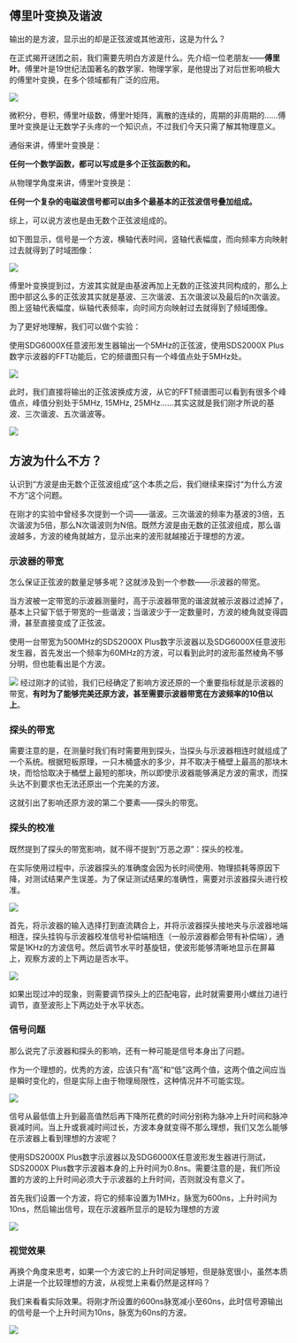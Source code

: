 
## 傅里叶变换及谐波

输出的是方波，显示出的却是正弦波或其他波形，这是为什么？

在正式揭开谜团之前，我们需要先明白方波是什么。先介绍一位老朋友——**傅里叶**。傅里叶是19世纪法国著名的数学家、物理学家，是他提出了对后世影响极大的傅里叶变换，在多个领域都有广泛的应用。

![](https://raw.githubusercontent.com/LeroyK111/pictureBed/master/20250218235939.png)

微积分，卷积，傅里叶级数，傅里叶矩阵，离散的连续的，周期的非周期的……傅里叶变换是让无数学子头疼的一个知识点，不过我们今天只需了解其物理意义。

通俗来讲，傅里叶变换是：

**任何一个数学函数，都可以写成是多个正弦函数的和。**

从物理学角度来讲，傅里叶变换是：

**任何一个复杂的电磁波信号都可以由多个最基本的正弦波信号叠加组成。**

综上，可以说方波也是由无数个正弦波组成的。

  

如下图显示，信号是一个方波，横轴代表时间，竖轴代表幅度，而向频率方向映射过去就得到了时域图像：

![](https://raw.githubusercontent.com/LeroyK111/pictureBed/master/20250219000004.png)

傅里叶变换提到过，方波其实就是由基波再加上无数的正弦波共同构成的，那么上图中部这么多的正弦波其实就是基波、三次谐波、五次谐波以及最后的n次谐波。图上竖轴代表幅度，纵轴代表频率，向时间方向映射过去就得到了频域图像。

为了更好地理解，我们可以做个实验：

使用SDG6000X任意波形发生器输出一个5MHz的正弦波，使用SDS2000X Plus数字示波器的FFT功能后，它的频谱图只有一个峰值点处于5MHz处。

![](https://raw.githubusercontent.com/LeroyK111/pictureBed/master/20250219000540.png)

此时，我们直接将输出的正弦波换成方波，从它的FFT频谱图可以看到有很多个峰值点，峰值分别处于5MHz, 15MHz, 25MHz……其实这就是我们刚才所说的基波、三次谐波、五次谐波等。

![](https://raw.githubusercontent.com/LeroyK111/pictureBed/master/20250219000610.png)


## **方波为什么不方？**
认识到“方波是由无数个正弦波组成”这个本质之后，我们继续来探讨“为什么方波不方”这个问题。

在刚才的实验中曾经多次提到一个词——谐波。三次谐波的频率为基波的3倍，五次谐波为5倍，那么N次谐波则为N倍。既然方波是由无数的正弦波组成，那么谐波越多，方波的棱角就越方，显示出来的波形就越接近于理想的方波。

### 示波器的带宽

怎么保证正弦波的数量足够多呢？这就涉及到一个参数——示波器的带宽。  

当方波被一定带宽的示波器测量时，高于示波器带宽的谐波就被示波器过滤掉了，基本上只留下低于带宽的一些谐波；当谐波少于一定数量时，方波的棱角就变得圆滑，甚至直接变成了正弦波。

使用一台带宽为500MHz的SDS2000X Plus数字示波器以及SDG6000X任意波形发生器，首先发出一个频率为60MHz的方波，可以看到此时的波形虽然棱角不够分明，但也能看出是个方波。

![](https://raw.githubusercontent.com/LeroyK111/pictureBed/master/20250219000652.png)
经过刚才的试验，我们已经确定了影响方波还原的一个重要指标就是示波器的带宽，**有时为了能够完美还原方波，甚至需要示波器带宽在方波频率的10倍以上**。

### 探头的带宽

需要注意的是，在测量时我们有时需要用到探头，当探头与示波器相连时就组成了一个系统。根据短板原理，一只木桶盛水的多少，并不取决于桶壁上最高的那块木块，而恰恰取决于桶壁上最短的那块，所以即使示波器能够满足方波的需求，而探头达不到要求也无法还原出一个完美的方波。

这就引出了影响还原方波的第二个要素——探头的带宽。

### 探头的校准

既然提到了探头的带宽影响，就不得不提到“万恶之源”：探头的校准。  

在实际使用过程中，示波器探头的准确度会因为长时间使用、物理损耗等原因下降，对测试结果产生误差。为了保证测试结果的准确性，需要对示波器探头进行校准。

![](https://raw.githubusercontent.com/LeroyK111/pictureBed/master/20250219000729.png)

首先，将示波器的输入选择打到直流耦合上，并将示波器探头接地夹与示波器地端相连，探头挂钩与示波器校准信号补偿端相连（一般示波器都会带有补偿端），通常是1KHz的方波信号。然后调节水平时基旋钮，使波形能够清晰地显示在屏幕上，观察方波的上下两边是否水平。

![](https://raw.githubusercontent.com/LeroyK111/pictureBed/master/20250219000903.png)

如果出现过冲的现象，则需要调节探头上的匹配电容，此时就需要用小螺丝刀进行调节，直至波形上下两边处于水平状态。

### 信号问题
那么说完了示波器和探头的影响，还有一种可能是信号本身出了问题。

作为一个理想的，优秀的方波，应该只有“高”和“低”这两个值，这两个值之间应当是瞬时变化的，但是实际上由于物理局限性，这种情况并不可能实现。

![](https://raw.githubusercontent.com/LeroyK111/pictureBed/master/20250219001025.png)

信号从最低值上升到最高值然后再下降所花费的时间分别称为脉冲上升时间和脉冲衰减时间。当上升或衰减时间过长，方波本身就变得不那么理想，我们又怎么能够在示波器上看到理想的方波呢？

使用SDS2000X Plus数字示波器以及SDG6000X任意波形发生器进行测试，SDS2000X Plus数字示波器本身的上升时间为0.8ns。需要注意的是，我们所设置的方波的上升时间必须大于示波器的上升时间，否则就没有意义了。

首先我们设置一个方波，将它的频率设置为1MHz，脉宽为600ns，上升时间为10ns，然后输出信号，现在示波器所显示的是较为理想的方波

![](https://raw.githubusercontent.com/LeroyK111/pictureBed/master/20250219001100.png)

### 视觉效果

再换个角度来思考，如果一个方波它的上升时间足够短，但是脉宽很小，虽然本质上讲是一个比较理想的方波，从视觉上来看仍然是这样吗？

我们来看看实际效果。将刚才所设置的600ns脉宽减小至60ns，此时信号源输出的信号是一个上升时间为10ns，脉宽为60ns的方波。

![](https://raw.githubusercontent.com/LeroyK111/pictureBed/master/20250219001425.png)

